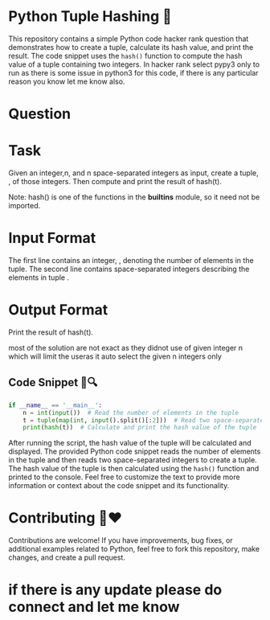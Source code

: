 # Python Tuple Hashing 🐍

This repository contains a simple Python code hacker rank question that demonstrates how to create a tuple, calculate its hash value, and print the result. The code snippet uses the `hash()` function to compute the hash value of a tuple containing two integers.
In hacker rank select pypy3 only to run as there is some issue in python3 for this code, if there is any particular reason you know let me know also.
# Question 
# Task
Given an integer,n, and n space-separated integers as input, create a tuple, , of those  integers. Then compute and print the result of hash(t).

Note: hash() is one of the functions in the __builtins__ module, so it need not be imported.

# Input Format

The first line contains an integer, , denoting the number of elements in the tuple.
The second line contains  space-separated integers describing the elements in tuple .

# Output Format

Print the result of hash(t).

most of the solution are not exact as they didnot use of given integer n which will limit the useras it auto select the given n integers only 


## Code Snippet 📝🔍

```python
if __name__ == '__main__':
    n = int(input())  # Read the number of elements in the tuple
    t = tuple(map(int, input().split()[:2]))  # Read two space-separated integers and create a tuple
    print(hash(t))  # Calculate and print the hash value of the tuple


```
After running the script, the hash value of the tuple will be calculated and displayed.
The provided Python code snippet reads the number of elements in the tuple and then reads two space-separated integers to create a tuple. The hash value of the tuple is then calculated using the `hash()` function and printed to the console.
Feel free to customize the text to provide more information or context about the code snippet and its functionality.

# Contributing 🤝❤️
Contributions are welcome! If you have improvements, bug fixes, or additional examples related to Python, feel free to fork this repository, make changes, and create a pull request.
# if there is any update please do connect and let me know
